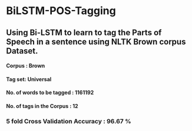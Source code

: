 # BiLSTM-POS-Tagging
## Using Bi-LSTM to learn to tag the Parts of Speech in a sentence using NLTK Brown corpus Dataset.

#### Corpus : Brown
#### Tag set: Universal 
#### No. of words to be tagged : 1161192
#### No. of tags in the Corpus : 12

### 5 fold Cross Validation Accuracy : 96.67 %




